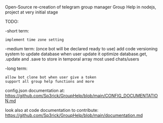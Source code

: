 Open-Source re-creation of telegram group manager Group Help in nodejs, project at very initial stage

TODO:

-short term:
    
    implement time zone setting

-medium term:
    (once bot will be declared ready to use) add code versioning system to update database when user update it
    optimize database.get, .update and .save to store in temporal array most used chats/users

-long  term:

    allow bot clone bot when user give a token
    support all group help functions and more




config.json documentation at: https://github.com/Sp3rick/GroupHelp/blob/main/CONFIG_DOCUMENTATION.md

look also at code documentation to contribute: https://github.com/Sp3rick/GroupHelp/blob/main/documentation.md
